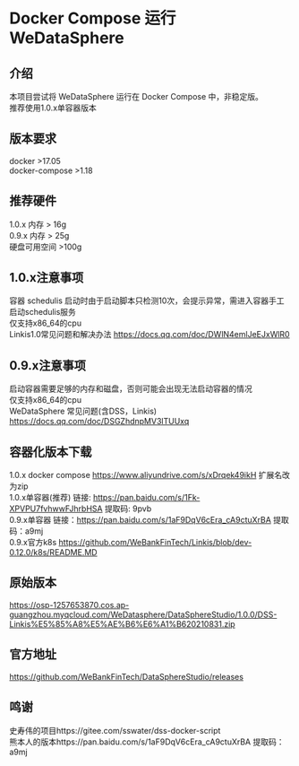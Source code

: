 # Docker Compose 运行 WeDataSphere
## 介绍
本项目尝试将 WeDataSphere 运行在 Docker Compose 中，非稳定版。  
推荐使用1.0.x单容器版本  

## 版本要求
docker >17.05  
docker-compose >1.18  
## 推荐硬件
1.0.x 内存 > 16g  
0.9.x 内存 > 25g  
硬盘可用空间 >100g  

## 1.0.x注意事项
容器 schedulis 启动时由于启动脚本只检测10次，会提示异常，需进入容器手工启动schedulis服务  
仅支持x86_64的cpu  
Linkis1.0常见问题和解决办法  https://docs.qq.com/doc/DWlN4emlJeEJxWlR0  

## 0.9.x注意事项
启动容器需要足够的内存和磁盘，否则可能会出现无法启动容器的情况   
仅支持x86_64的cpu  
WeDataSphere 常见问题(含DSS，Linkis) https://docs.qq.com/doc/DSGZhdnpMV3lTUUxq  

## 容器化版本下载
1.0.x docker compose https://www.aliyundrive.com/s/xDrqek49ikH 扩展名改为zip  
1.0.x单容器(推荐) 链接: https://pan.baidu.com/s/1Fk-XPVPU7fvhwwFJhrbHSA 提取码: 9pvb  
0.9.x单容器 链接：https://pan.baidu.com/s/1aF9DqV6cEra_cA9ctuXrBA 提取码：a9mj    
0.9.x官方k8s https://github.com/WeBankFinTech/Linkis/blob/dev-0.12.0/k8s/README.MD    

## 原始版本  
https://osp-1257653870.cos.ap-guangzhou.myqcloud.com/WeDatasphere/DataSphereStudio/1.0.0/DSS-Linkis%E5%85%A8%E5%AE%B6%E6%A1%B620210831.zip  

## 官方地址
https://github.com/WeBankFinTech/DataSphereStudio/releases  

## 鸣谢
史寿伟的项目https://gitee.com/sswater/dss-docker-script  
熊本人的版本https://pan.baidu.com/s/1aF9DqV6cEra_cA9ctuXrBA 提取码：a9mj 
